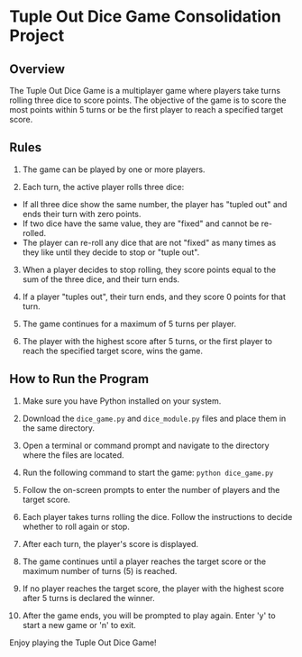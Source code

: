 # Tuple Out Dice Game Consolidation Project

## Overview

The Tuple Out Dice Game is a multiplayer game where players take turns rolling three dice to score points. The objective of the game is to score the most points within 5 turns or be the first player to reach a specified target score.

## Rules

1. The game can be played by one or more players.

2. Each turn, the active player rolls three dice:
- If all three dice show the same number, the player has "tupled out" and ends their turn with zero points.
- If two dice have the same value, they are "fixed" and cannot be re-rolled.
- The player can re-roll any dice that are not "fixed" as many times as they like until they decide to stop or "tuple out".

3. When a player decides to stop rolling, they score points equal to the sum of the three dice, and their turn ends.

4. If a player "tuples out", their turn ends, and they score 0 points for that turn.

5. The game continues for a maximum of 5 turns per player.

6. The player with the highest score after 5 turns, or the first player to reach the specified target score, wins the game.

## How to Run the Program

1. Make sure you have Python installed on your system.

2. Download the `dice_game.py` and `dice_module.py` files and place them in the same directory.

3. Open a terminal or command prompt and navigate to the directory where the files are located.

4. Run the following command to start the game: `python dice_game.py`

5. Follow the on-screen prompts to enter the number of players and the target score.

6. Each player takes turns rolling the dice. Follow the instructions to decide whether to roll again or stop.

7. After each turn, the player's score is displayed.

8. The game continues until a player reaches the target score or the maximum number of turns (5) is reached.

9. If no player reaches the target score, the player with the highest score after 5 turns is declared the winner.

10. After the game ends, you will be prompted to play again. Enter 'y' to start a new game or 'n' to exit.

Enjoy playing the Tuple Out Dice Game!